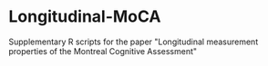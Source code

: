 # Longitudinal-MoCA
Supplementary R scripts for the paper "Longitudinal measurement properties of the Montreal Cognitive Assessment"
